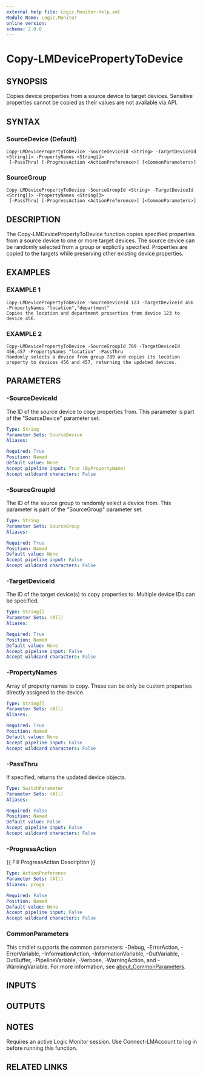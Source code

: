 ```yaml
---
external help file: Logic.Monitor-help.xml
Module Name: Logic.Monitor
online version:
schema: 2.0.0
---
```


# Copy-LMDevicePropertyToDevice

## SYNOPSIS
Copies device properties from a source device to target devices.
Sensitive properties cannot be copied as their values are not available via API.

## SYNTAX

### SourceDevice (Default)
```
Copy-LMDevicePropertyToDevice -SourceDeviceId <String> -TargetDeviceId <String[]> -PropertyNames <String[]>
 [-PassThru] [-ProgressAction <ActionPreference>] [<CommonParameters>]
```

### SourceGroup
```
Copy-LMDevicePropertyToDevice -SourceGroupId <String> -TargetDeviceId <String[]> -PropertyNames <String[]>
 [-PassThru] [-ProgressAction <ActionPreference>] [<CommonParameters>]
```

## DESCRIPTION
The Copy-LMDevicePropertyToDevice function copies specified properties from a source device to one or more target devices.
The source device can be randomly selected from a group or explicitly specified.
Properties are copied to the targets while
preserving other existing device properties.

## EXAMPLES

### EXAMPLE 1
```
Copy-LMDevicePropertyToDevice -SourceDeviceId 123 -TargetDeviceId 456 -PropertyNames "location","department"
Copies the location and department properties from device 123 to device 456.
```

### EXAMPLE 2
```
Copy-LMDevicePropertyToDevice -SourceGroupId 789 -TargetDeviceId 456,457 -PropertyNames "location" -PassThru
Randomly selects a device from group 789 and copies its location property to devices 456 and 457, returning the updated devices.
```

## PARAMETERS

### -SourceDeviceId
The ID of the source device to copy properties from.
This parameter is part of the "SourceDevice" parameter set.

```yaml
Type: String
Parameter Sets: SourceDevice
Aliases:

Required: True
Position: Named
Default value: None
Accept pipeline input: True (ByPropertyName)
Accept wildcard characters: False
```

### -SourceGroupId
The ID of the source group to randomly select a device from.
This parameter is part of the "SourceGroup" parameter set.

```yaml
Type: String
Parameter Sets: SourceGroup
Aliases:

Required: True
Position: Named
Default value: None
Accept pipeline input: False
Accept wildcard characters: False
```

### -TargetDeviceId
The ID of the target device(s) to copy properties to.
Multiple device IDs can be specified.

```yaml
Type: String[]
Parameter Sets: (All)
Aliases:

Required: True
Position: Named
Default value: None
Accept pipeline input: False
Accept wildcard characters: False
```

### -PropertyNames
Array of property names to copy.
These can be only be custom properties directly assigned to the device.

```yaml
Type: String[]
Parameter Sets: (All)
Aliases:

Required: True
Position: Named
Default value: None
Accept pipeline input: False
Accept wildcard characters: False
```

### -PassThru
If specified, returns the updated device objects.

```yaml
Type: SwitchParameter
Parameter Sets: (All)
Aliases:

Required: False
Position: Named
Default value: False
Accept pipeline input: False
Accept wildcard characters: False
```

### -ProgressAction
{{ Fill ProgressAction Description }}

```yaml
Type: ActionPreference
Parameter Sets: (All)
Aliases: proga

Required: False
Position: Named
Default value: None
Accept pipeline input: False
Accept wildcard characters: False
```

### CommonParameters
This cmdlet supports the common parameters: -Debug, -ErrorAction, -ErrorVariable, -InformationAction, -InformationVariable, -OutVariable, -OutBuffer, -PipelineVariable, -Verbose, -WarningAction, and -WarningVariable. For more information, see [about_CommonParameters](http://go.microsoft.com/fwlink/?LinkID=113216).

## INPUTS

## OUTPUTS

## NOTES
Requires an active Logic Monitor session.
Use Connect-LMAccount to log in before running this function.

## RELATED LINKS
